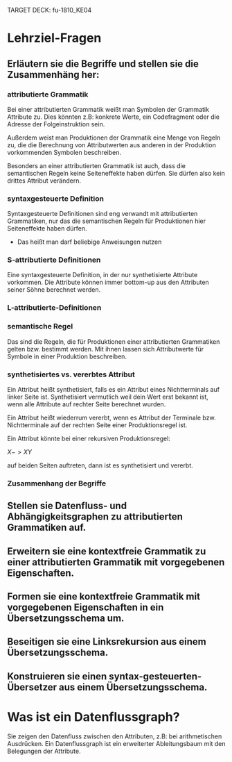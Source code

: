 TARGET DECK: fu-1810_KE04

# Lehrziel-Fragen
## Erläutern sie die Begriffe und stellen sie die Zusammenhäng her:
<!--ID: 1675153367559-->

### attributierte Grammatik
Bei einer attributierten Grammatik weißt man Symbolen der Grammatik Attribute zu. Dies könnten z.B: konkrete Werte, ein Codefragment oder die Adresse der Folgeinstruktion sein.

Außerdem weist man Produktionen der Grammatik eine Menge von Regeln zu, die die Berechnung von Attributwerten aus anderen in der Produktion vorkommenden Symbolen beschreiben.

Besonders an einer attributierten Grammatik ist auch, dass die semantischen Regeln keine Seiteneffekte haben dürfen. Sie dürfen also kein drittes Attribut verändern.
<!--ID: 1675153367564-->

### syntaxgesteuerte Definition
Syntaxgesteuerte Definitionen sind eng verwandt mit attributierten Grammatiken, nur das die semantischen Regeln für Produktionen hier Seiteneffekte haben dürfen.
- Das heißt man darf beliebige Anweisungen nutzen
<!--ID: 1675153367568-->

### S-attributierte Definitionen
Eine syntaxgesteuerte Definition, in der nur synthetisierte Attribute vorkommen. Die Attribute können immer bottom-up aus den Attributen seiner Söhne berechnet werden.
<!--ID: 1675153367573-->

### L-attributierte-Definitionen
<!--ID: 1675153367578-->

### semantische Regel
Das sind die Regeln, die für Produktionen einer attributierten Grammatiken gelten bzw. bestimmt werden. Mit ihnen lassen sich Attributwerte für Symbole in einer Produktion beschreiben.
<!--ID: 1675153367583-->

### synthetisiertes vs. vererbtes Attribut
Ein Attribut heißt synthetisiert, falls es ein Attribut eines Nichtterminals auf linker Seite ist. Synthetisiert vermutlich weil dein Wert erst bekannt ist, wenn alle Attribute auf rechter Seite berechnet wurden.

Ein Attribut heißt wiederrum vererbt, wenn es Attribut der Terminale bzw. Nichtterminale auf der rechten Seite einer Produktionsregel ist.

Ein Attribut könnte bei einer rekursiven Produktionsregel:

$X -> XY$

auf beiden Seiten auftreten, dann ist es synthetisiert und vererbt.
<!--ID: 1675153367591-->

### Zusammenhang der Begriffe
<!--ID: 1675153367596-->

## Stellen sie Datenfluss- und Abhängigkeitsgraphen zu attributierten Grammatiken auf.
<!--ID: 1675153367602-->

## Erweitern sie eine kontextfreie Grammatik zu einer attributierten Grammatik mit vorgegebenen Eigenschaften.
<!--ID: 1675153367612-->

## Formen sie eine kontextfreie Grammatik mit vorgegebenen Eigenschaften in ein Übersetzungsschema um.
<!--ID: 1675153367623-->

## Beseitigen sie eine Linksrekursion aus einem Übersetzungsschema.
<!--ID: 1675153367627-->

## Konstruieren sie einen syntax-gesteuerten-Übersetzer aus einem Übersetzungsschema.
<!--ID: 1675153367631-->

# Was ist ein Datenflussgraph?
Sie zeigen den Datenfluss zwischen den Attributen, z.B: bei arithmetischen Ausdrücken. Ein Datenflussgraph ist ein erweiterter Ableitungsbaum mit den Belegungen der Attribute.
<!--ID: 1675153367635-->
